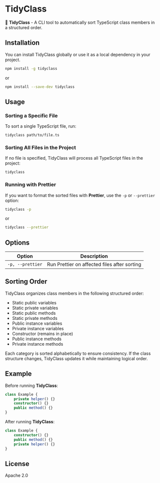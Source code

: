 # TidyClass

🧹 **TidyClass** - A CLI tool to automatically sort TypeScript class members in a structured order.

## Installation

You can install TidyClass globally or use it as a local dependency in your project.

```sh
npm install -g tidyclass
```

or

```sh
npm install --save-dev tidyclass
```

## Usage

### Sorting a Specific File

To sort a single TypeScript file, run:

```sh
tidyclass path/to/file.ts
```

### Sorting All Files in the Project

If no file is specified, TidyClass will process all TypeScript files in the project:

```sh
tidyclass
```

### Running with Prettier

If you want to format the sorted files with **Prettier**, use the `-p` or `--prettier` option:

```sh
tidyclass -p
```

or

```sh
tidyclass --prettier
```

## Options

| Option           | Description                                                   |
|-----------------|---------------------------------------------------------------|
| `-p, --prettier` | Run Prettier on affected files after sorting    |    
         

## Sorting Order

TidyClass organizes class members in the following structured order:

- Static public variables
- Static private variables
- Static public methods
- Static private methods
- Public instance variables
- Private instance variables
- Constructor (remains in place)
- Public instance methods
- Private instance methods

Each category is sorted alphabetically to ensure consistency. If the class structure changes, TidyClass updates it while maintaining logical order.

## Example

Before running **TidyClass**:

```ts
class Example {
    private helper() {}
    constructor() {}
    public method() {}
}
```

After running **TidyClass**:

```ts
class Example {
    constructor() {}
    public method() {}
    private helper() {}
}
```

## License

Apache 2.0

